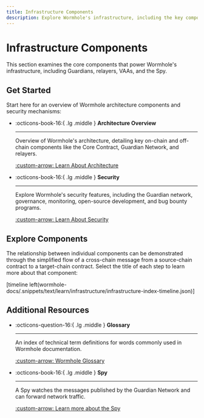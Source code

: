 ```yaml
---
title: Infrastructure Components
description: Explore Wormhole's infrastructure, including the key components that enable secure cross-chain communication and asset transfers across blockchain networks.
---
```


# Infrastructure Components

This section examines the core components that power Wormhole's infrastructure, including Guardians, relayers, VAAs, and the Spy. 

## Get Started

Start here for an overview of Wormhole architecture components and security mechanisms:

<div class="grid cards" markdown>

-   :octicons-book-16:{ .lg .middle } **Architecture Overview**

    ---

    Overview of Wormhole's architecture, detailing key on-chain and off-chain components like the Core Contract, Guardian Network, and relayers.

    [:custom-arrow: Learn About Architecture](/docs/learn/infrastructure/architecture/)

-   :octicons-book-16:{ .lg .middle } **Security**

    ---

    Explore Wormhole's security features, including the Guardian network, governance, monitoring, open-source development, and bug bounty programs.

    [:custom-arrow: Learn About Security](/docs/learn/infrastructure/architecture/)

</div>

## Explore Components

The relationship between individual components can be demonstrated through the simplified flow of a cross-chain message from a source-chain contract to a target-chain contract. Select the title of each step to learn more about that component:

[timeline left(wormhole-docs/.snippets/text/learn/infrastructure/infrastructure-index-timeline.json)]

## Additional Resources

<div class="grid cards" markdown>

-   :octicons-question-16:{ .lg .middle } **Glossary**

    ---

    An index of technical term definitions for words commonly used in Wormhole documentation.
    
    [:custom-arrow: Wormhole Glossary](/docs/learn/glossary/)

-   :octicons-book-16:{ .lg .middle } **Spy**

    ---

    A Spy watches the messages published by the Guardian Network and can forward network traffic.

    [:custom-arrow: Learn more about the Spy](/docs/learn/infrastructure/spy/)

</div>
